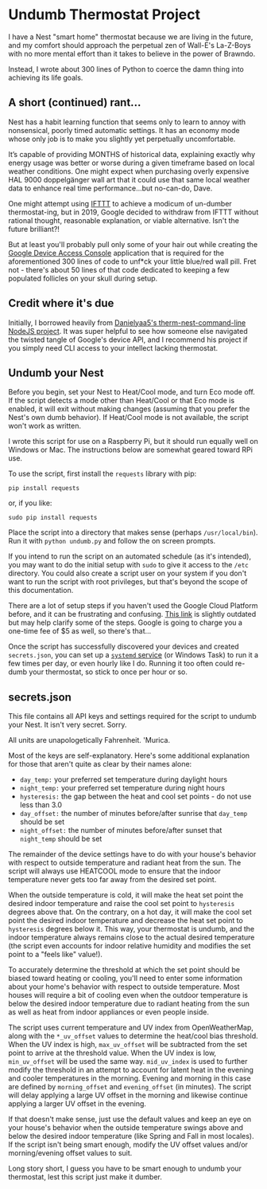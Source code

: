 # Undumb Thermostat Project

I have a Nest "smart home" thermostat because we are living in the future, and my comfort should approach the perpetual zen of Wall-E's La-Z-Boys with no more mental effort than it takes to believe in the power of Brawndo.

Instead, I wrote about 300 lines of Python to coerce the damn thing into achieving its life goals.

## A short (continued) rant...

Nest has a habit learning function that seems only to learn to annoy with nonsensical, poorly timed automatic settings.  It has an economy mode whose only job is to make you slightly yet perpetually uncomfortable.

It’s capable of providing MONTHS of historical data, explaining exactly why energy usage was better or worse during a given timeframe based on local weather conditions.  One might expect when purchasing overly expensive HAL 9000 doppelgänger wall art that it could use that same local weather data to enhance real time performance...but no-can-do, Dave.

One might attempt using [IFTTT](https://ifttt.com/home) to achieve a modicum of un-dumber thermostat-ing, but in 2019, Google decided to withdraw from IFTTT without rational thought, reasonable explanation, or viable alternative.  Isn't the future brilliant?!

But at least you'll probably pull only some of your hair out while creating the [Google Device Access Console](https://developers.google.com/nest/device-access) application that is required for the aforementioned 300 lines of code to unf*ck your little blue/red wall pill.  Fret not - there's about 50 lines of that code dedicated to keeping a few populated follicles on your skull during setup.

## Credit where it's due

Initially, I borrowed heavily from [Danielyaa5's therm-nest-command-line NodeJS project](https://github.com/danielyaa5/therm-nest-command-line).  It was super helpful to see how someone else navigated the twisted tangle of Google's device API, and I recommend his project if you simply need CLI access to your intellect lacking thermostat.

## Undumb your Nest

Before you begin, set your Nest to Heat/Cool mode, and turn Eco mode off.  If the script detects a mode other than Heat/Cool or that Eco mode is enabled, it will exit without making changes (assuming that you prefer the Nest's own dumb behavior).  If Heat/Cool mode is not available, the script won't work as written.

I wrote this script for use on a Raspberry Pi, but it should run equally well on Windows or Mac.  The instructions below are somewhat geared toward RPi use.

To use the script, first install the `requests` library with pip:

`pip install requests`

or, if you like:

`sudo pip install requests`

Place the script into a directory that makes sense (perhaps `/usr/local/bin`).  Run it with `python undumb.py` and follow the on screen prompts.

If you intend to run the script on an automated schedule (as it's intended), you may want to do the initial setup with `sudo` to give it access to the `/etc` directory.  You could also create a script user on your system if you don't want to run the script with root privileges, but that's beyond the scope of this documentation.

There are a lot of setup steps if you haven't used the Google Cloud Platform before, and it can be frustrating and confusing.  [This link](http://vunvulearadu.blogspot.com/2020/11/how-to-get-access-to-google-nest.html) is slightly outdated but may help clarify some of the steps.  Google is going to charge you a one-time fee of $5 as well, so there's that...

Once the script has successfully discovered your devices and created `secrets.json`, you can set up a [`systemd` service](https://linuxconfig.org/how-to-schedule-tasks-with-systemd-timers-in-linux) (or Windows Task) to run it a few times per day, or even hourly like I do.  Running it too often could re-dumb your thermostat, so stick to once per hour or so.

## secrets.json

This file contains all API keys and settings required for the script to undumb your Nest.  It isn't very secret.  Sorry.

All units are unapologetically Fahrenheit.  'Murica.

Most of the keys are self-explanatory.  Here's some additional explanation for those that aren't quite as clear by their names alone:
* `day_temp:` your preferred set temperature during daylight hours
* `night_temp:` your preferred set temperature during night hours
* `hysteresis:` the gap between the heat and cool set points - do not use less than 3.0
* `day_offset:` the number of minutes before/after sunrise that `day_temp` should be set
* `night_offset:` the number of minutes before/after sunset that `night_temp` should be set

The remainder of the device settings have to do with your house's behavior with respect to outside temperature and radiant heat from the sun.  The script will always use HEATCOOL mode to ensure that the indoor temperature never gets too far away from the desired set point.

When the outside temperature is cold, it will make the heat set point the desired indoor temperature and raise the cool set point to `hysteresis` degrees above that.  On the contrary, on a hot day, it will make the cool set point the desired indoor temperature and decrease the heat set point to `hysteresis` degrees below it.  This way, your thermostat is undumb, and the indoor temperature always remains close to the actual desired temperature (the script even accounts for indoor relative humidity and modifies the set point to a "feels like" value!).

To accurately determine the threshold at which the set point should be biased toward heating or cooling, you'll need to enter some information about your home's behavior with respect to outside temperature.  Most houses will require a bit of cooling even when the outdoor temperature is below the desired indoor temperature due to radiant heating from the sun as well as heat from indoor appliances or even people inside.

The script uses current temperature and UV index from OpenWeatherMap, along with the `*_uv_offset` values to determine the heat/cool bias threshold.  When the UV index is high, `max_uv_offset` will be subtracted from the set point to arrive at the threshold value.  When the UV index is low, `min_uv_offset` will be used the same way.  `mid_uv_index` is used to further modify the threshold in an attempt to account for latent heat in the evening and cooler temperatures in the morning.  Evening and morning in this case are defined by `morning_offset` and `evening_offset` (in minutes).  The script will delay applying a large UV offset in the morning and likewise continue applying a larger UV offset in the evening.

If that doesn't make sense, just use the default values and keep an eye on your house's behavior when the outside temperature swings above and below the desired indoor temperature (like Spring and Fall in most locales).  If the script isn't being smart enough, modify the UV offset values and/or morning/evening offset values to suit.

Long story short, I guess you have to be smart enough to undumb your thermostat, lest this script just make it dumber.